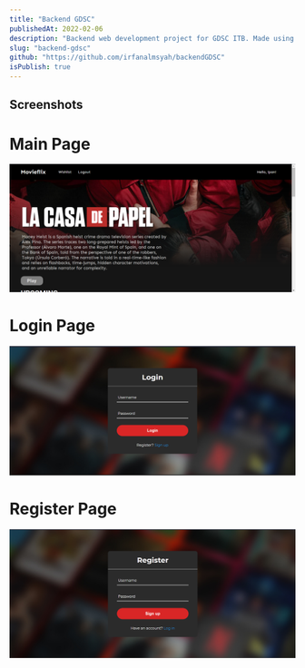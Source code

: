 ```yaml
---
title: "Backend GDSC"
publishedAt: 2022-02-06
description: "Backend web development project for GDSC ITB. Made using Express.js, Pug, and MySQL"
slug: "backend-gdsc"
github: "https://github.com/irfanalmsyah/backendGDSC"
isPublish: true
---
```


## Screenshots
# Main Page
![Main Page](/assets/img/projects/backend-gdsc/main.png)
# Login Page
![Login Page](/assets/img/projects/backend-gdsc/login.png)
# Register Page
![Register Page](/assets/img/projects/backend-gdsc/registerpage.png)